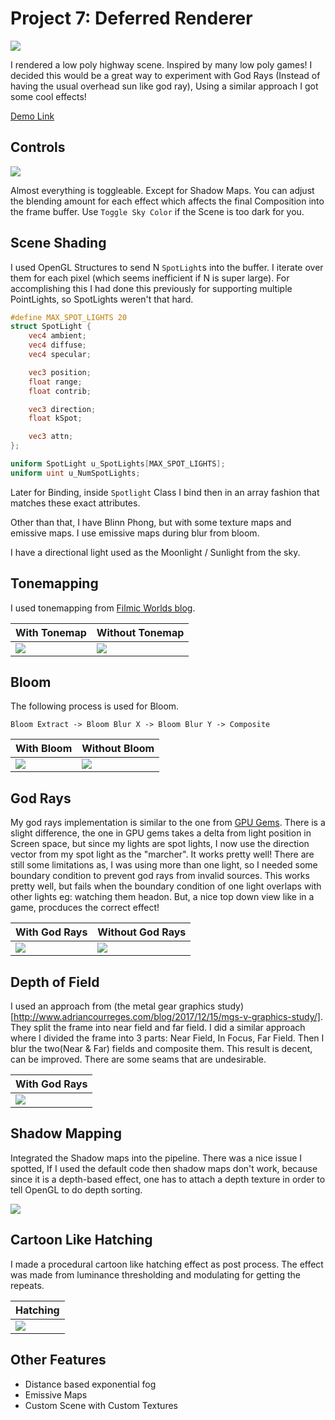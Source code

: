 # Project 7: Deferred Renderer

![](images/screenshot1.png)

I rendered a low poly highway scene. Inspired by many low poly games! I decided this would be a great way to experiment with God Rays (Instead of having the usual overhead sun like god ray), Using a similar approach I got some cool effects!

[Demo Link](https://vasumahesh1.github.io/DeferredRenderer_WebGL/)

## Controls

![](images/controls.PNG)

Almost everything is toggleable. Except for Shadow Maps. You can adjust the blending amount for each effect which affects the final Composition into the frame buffer. Use `Toggle Sky Color` if the Scene is too dark for you.

## Scene Shading

I used OpenGL Structures to send N `SpotLight`s into the buffer. I iterate over them for each pixel (which seems inefficient if N is super large). For accomplishing this I had done this previously for supporting multiple PointLights, so SpotLights weren't that hard.

```glsl
#define MAX_SPOT_LIGHTS 20
struct SpotLight {
    vec4 ambient;
    vec4 diffuse;
    vec4 specular;

    vec3 position;
    float range;
    float contrib;

    vec3 direction;
    float kSpot;

    vec3 attn;
};

uniform SpotLight u_SpotLights[MAX_SPOT_LIGHTS];
uniform uint u_NumSpotLights;
```

Later for Binding, inside `Spotlight` Class I bind then in an array fashion that matches these exact attributes.

Other than that, I have Blinn Phong, but with some texture maps and emissive maps. I use emissive maps during blur from bloom.

I have a directional light used as the Moonlight / Sunlight from the sky.

## Tonemapping

I used tonemapping from [Filmic Worlds blog](http://filmicworlds.com/blog/filmic-tonemapping-operators/).

| With Tonemap | Without Tonemap |
| ---- | ---- |
| ![](images/tonemap.png) | ![](images/no_tonemap.png) |


## Bloom

The following process is used for Bloom.

```
Bloom Extract -> Bloom Blur X -> Bloom Blur Y -> Composite
```


| With Bloom | Without Bloom |
| ---- | ---- |
| ![](images/bloom.png) | ![](images/no_bloom.png) |

## God Rays

My god rays implementation is similar to the one from [GPU Gems](https://developer.nvidia.com/gpugems/GPUGems3/gpugems3_ch13.html). There is a slight difference, the one in GPU gems takes a delta from light position in Screen space, but since my lights are spot lights, I now use the direction vector from my spot light as the "marcher". It works pretty well! There are still some limitations as, I was using more than one light, so I needed some boundary condition to prevent god rays from invalid sources. This works pretty well, but fails when the boundary condition of one light overlaps with other lights eg: watching them headon. But, a nice top down view like in a game, procduces the correct effect!

| With God Rays | Without God Rays |
| ---- | ---- |
| ![](images/gr.png) | ![](images/no_gr.png) |

## Depth of Field

I used an approach from (the metal gear graphics study)[http://www.adriancourreges.com/blog/2017/12/15/mgs-v-graphics-study/]. They split the frame into near field and far field. I did a similar approach where I divided the frame into 3 parts: Near Field, In Focus, Far Field. Then I blur the two(Near & Far) fields and composite them. This result is decent, can be improved. There are some seams that are undesirable.

| With God Rays |
| ---- |
| ![](images/dof.png) |

## Shadow Mapping

Integrated the Shadow maps into the pipeline. There was a nice issue I spotted, If I used the default code then shadow maps don't work, because since it is a depth-based effect, one has to attach a depth texture in order to tell OpenGL to do depth sorting.

![](images/sm.png)

## Cartoon Like Hatching

I made a procedural cartoon like hatching effect as post process. The effect was made from luminance thresholding and modulating for getting the repeats.

| Hatching |
| ---- |
| ![](images/hatching.png) |


## Other Features

- Distance based exponential fog
- Emissive Maps
- Custom Scene with Custom Textures

